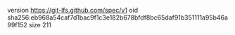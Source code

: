 version https://git-lfs.github.com/spec/v1
oid sha256:eb968a54caf7d1bac9f1c3e182b678bfdf8bc65daf91b351111a95b46a99f152
size 211
